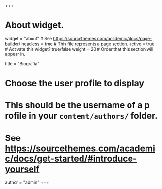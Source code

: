   +++
# About widget.
widget = "about"  # See https://sourcethemes.com/academic/docs/page-builder/
headless = true  # This file represents a page section.
active = true  # Activate this widget? true/false
weight = 20  # Order that this section will appear in.

title = "Biografía"

# Choose the user profile to display
# This should be the username of a p    rofile in your `content/authors/` folder.
# See https://sourcethemes.com/academic/docs/get-started/#introduce-yourself
author = "admin"
+++ 
